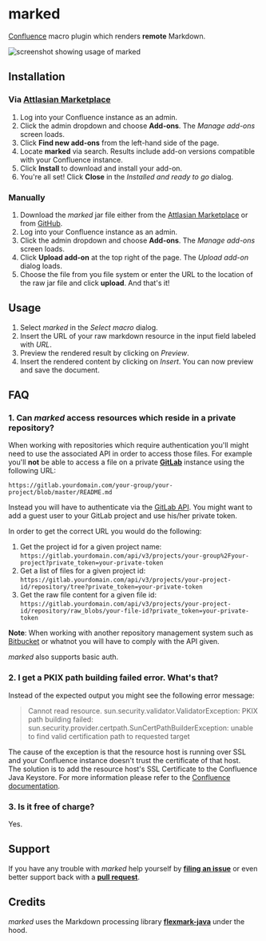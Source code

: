 # marked

[Confluence](https://www.atlassian.com/software/confluence) macro plugin which renders __remote__ Markdown.

![screenshot showing usage of marked](https://cloud.githubusercontent.com/assets/527049/8500041/d1110e28-2198-11e5-8da2-157c8ac341c3.png) 

## Installation

### Via [Attlasian Marketplace](https://marketplace.atlassian.com/plugins/com.borisdiakur.marked)

1. Log into your Confluence instance as an admin.
2. Click the admin dropdown and choose __Add-ons__. The _Manage add-ons_ screen loads.
3. Click __Find new add-ons__ from the left-hand side of the page.
4. Locate __marked__ via search. Results include add-on versions compatible with your Confluence instance.
5. Click __Install__ to download and install your add-on.
6. You're all set! Click __Close__ in the _Installed and ready to go_ dialog.

### Manually

1. Download the _marked_ jar file either from the [Attlasian Marketplace](https://marketplace.atlassian.com/plugins/com.borisdiakur.marked)
or from [GitHub](https://github.com/borisdiakur/marked). 
2. Log into your Confluence instance as an admin.
3. Click the admin dropdown and choose __Add-ons__. The _Manage add-ons_ screen loads.
4. Click __Upload add-on__ at the top right of the page. The _Upload add-on_ dialog loads.
5. Choose the file from you file system or enter the URL to the location of the raw jar file and click __upload__. And that's it!

## Usage

1. Select _marked_ in the _Select macro_ dialog.
2. Insert the URL of your raw markdown resource in the input field labeled with _URL_.
3. Preview the rendered result by clicking on _Preview_.
4. Insert the rendered content by clicking on _Insert_. You can now preview and save the document.

## FAQ

### 1. Can _marked_ access resources which reside in a private repository?

When working with repositories which require authentication you'll might need to use the associated API
in order to access those files.
For example you'll __not__ be able to access a file on a private [__GitLab__](https://about.gitlab.com/) instance
using the following URL:

```
https://gitlab.yourdomain.com/your-group/your-project/blob/master/README.md
```

Instead you will have to authenticate via the [GitLab API](http://doc.gitlab.com/ce/api/README.html).
You might want to add a guest user to your GitLab project and use his/her private token.

In order to get the correct URL you would do the following:

1. Get the project id for a given project name: `https://gitlab.yourdomain.com/api/v3/projects/your-group%2Fyour-project?private_token=your-private-token`
2. Get a list of files for a given project id: `https://gitlab.yourdomain.com/api/v3/projects/your-project-id/repository/tree?private_token=your-private-token`
3. Get the raw file content for a given file id: `https://gitlab.yourdomain.com/api/v3/projects/your-project-id/repository/raw_blobs/your-file-id?private_token=your-private-token`

__Note__: When working with another repository management system such as [Bitbucket](https://bitbucket.org/) or whatnot
you will have to comply with the API given.

_marked_ also supports basic auth.

### 2. I get a PKIX path building failed error. What's that? 

Instead of the expected output you might see the following error message:

> Cannot read resource.
  sun.security.validator.ValidatorException: 
  PKIX path building failed: sun.security.provider.certpath.SunCertPathBuilderException: 
  unable to find valid certification path to requested target

The cause of the exception is that the resource host is running over SSL
and your Confluence instance doesn't trust the certificate of that host.   
The solution is to add the resource host's SSL Certificate to the Confluence Java Keystore.
For more information please refer to the [Confluence documentation](https://confluence.atlassian.com/display/DOC/Connecting+to+LDAP+or+JIRA+or+Other+Services+via+SSL).

### 3. Is it free of charge?

Yes.

## Support

If you have any trouble with _marked_ help yourself by [__filing an issue__](https://github.com/borisdiakur/marked/issues)
or even better support back with a [__pull request__](https://github.com/borisdiakur/marked/pulls).

## Credits

_marked_ uses the Markdown processing library [__flexmark-java__](https://github.com/vsch/flexmark-java) under the hood.